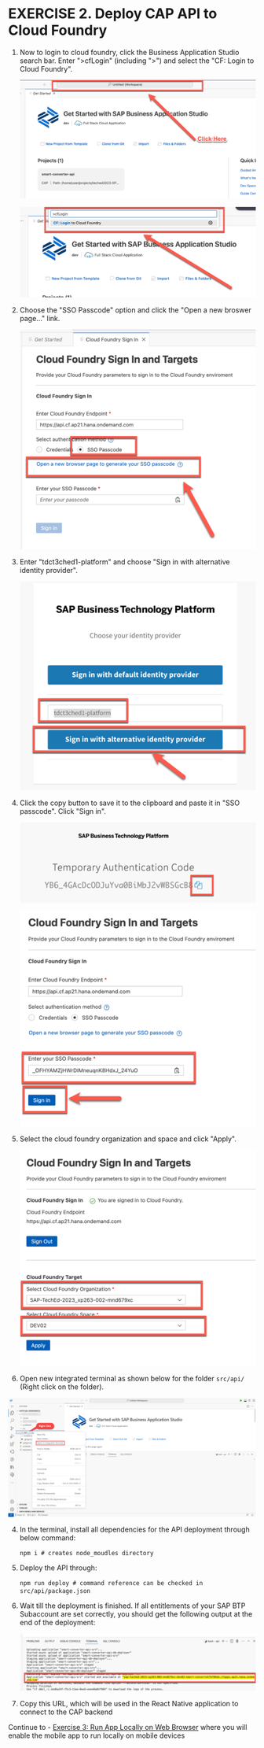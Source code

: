 # EXERCISE 2. Deploy CAP API to Cloud Foundry
<!--
1. Set a custom _API_KEY_ (preferably a string generated on your machine) in your `src/api/mta.yaml` which will be used as simple authorization for the React Native app (and as well during testing via an API Platform like Postman setting the _API_KEY_ as header `api-key`. It is akin to any password. Users can also choose to keep it as the default value in the code.

   ```yaml
   ...
   modules:
   - name:  smart-converter-api-srv-${space}
      type: nodejs
      path: gen/srv
      parameters:
         buildpack: nodejs_buildpack
      build-parameters:
         builder: npm-ci
      provides:
         - name: srv-api # required by consumers of CAP services (e.g. approuter)
         properties:
            srv-url: ${default-url}
      requires:
         - name: smart-converter-api-db
         - name: smart-converter-api-auth
         - name: smart-converter-aicore-dest
      properties:
         API_KEY: <YOUR_API_KEY>
      ...
   ```
-->
1. Now to login to cloud foundry, click the Business Application Studio search bar. Enter ">cfLogin" (including ">") and select the "CF: Login to Cloud Foundry".

   ![ref](../assets/step1cflogin.png)

   ![ref](../assets/step2cflogin.png)

2. Choose the "SSO Passcode" option and click the "Open a new broswer page..." link.

   ![ref](../assets/step3cflogin.png)

3. Enter "tdct3ched1-platform" and choose "Sign in with alternative identity provider".

   ![ref](../assets/step4cflogin.png)

4. Click the copy button to save it to the clipboard and paste it in "SSO passcode". Click "Sign in".

   ![ref](../assets/step5_1cflogin.png)

   ![ref](../assets/step5cflogin.png)

5. Select the cloud foundry organization and space and click "Apply".

   ![ref](../assets/step6cflogin.png)

2. Open new integrated terminal as shown below for the folder `src/api/` (Right click on the folder).

  ![integ_terminal](../assets/open_integ_terminal.png)

4. In the terminal, install all dependencies for the API deployment through below command:
   ```console
   npm i # creates node_moudles directory
   ```
7. Deploy the API through:
   ```console
   npm run deploy # command reference can be checked in src/api/package.json
   ```

8. Wait till the deployment is finished. If all entitlements of your SAP BTP Subaccount are set correctly, you should get the following output at the end of the deployment:

   ![ref](../assets/URLAPICAP.png)

9. Copy this URL, which will be used in the React Native application to connect to the CAP backend


Continue to - [Exercise 3: Run App Locally on Web Browser](../ex3.3/README.md) where you will enable the mobile app to run locally on mobile devices
